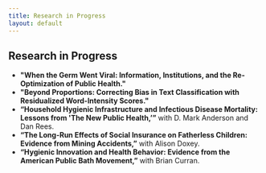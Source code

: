 ```yaml
---
title: Research in Progress
layout: default
---
```


## Research in Progress
- **"When the Germ Went Viral: Information, Institutions, and the Re-Optimization of Public Health."**
- **"Beyond Proportions: Correcting Bias in Text Classification with Residualized Word-Intensity Scores."**
- **“Household Hygienic Infrastructure and Infectious Disease Mortality: Lessons from 'The New Public Health,’”** with D. Mark Anderson and Dan Rees.
- **“The Long-Run Effects of Social Insurance on Fatherless Children: Evidence from Mining Accidents,”** with Alison Doxey.
- **“Hygienic Innovation and Health Behavior: Evidence from the American Public Bath Movement,”** with Brian Curran.
